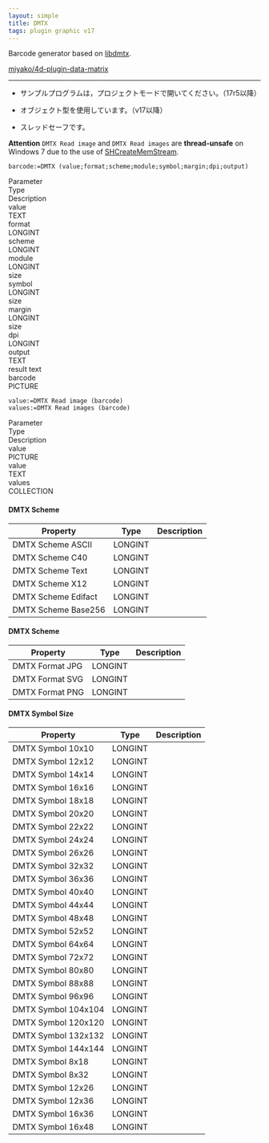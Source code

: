 ```yaml
---
layout: simple
title: DMTX
tags: plugin graphic v17
---
```


Barcode generator based on [libdmtx](https://github.com/dmtx/libdmtx).

<!--more-->

[miyako/4d-plugin-data-matrix](https://github.com/miyako/4d-plugin-data-matrix)

---

* サンプルプログラムは，プロジェクトモードで開いてください。（17r5以降）

* オブジェクト型を使用しています。（v17以降）

* スレッドセーフです。

**Attention** ``DMTX Read image`` and ``DMTX Read images`` are **thread-unsafe** on Windows 7 due to the use of [SHCreateMemStream](https://docs.microsoft.com/en-us/windows/win32/api/shlwapi/nf-shlwapi-shcreatememstream).

```
barcode:=DMTX (value;format;scheme;module;symbol;margin;dpi;output)
```

<div class="grid">
  <div class="syntax-th cell cell--2">Parameter</div>
  <div class="syntax-th cell cell--2">Type</div>
  <div class="syntax-th cell cell--8">Description</div>
  <div class="syntax-td cell cell--2">value</div>
  <div class="syntax-td cell cell--2">TEXT</div>
  <div class="syntax-td cell cell--8"></div>  
  <div class="syntax-td cell cell--2">format</div>
  <div class="syntax-td cell cell--2">LONGINT</div>
  <div class="syntax-td cell cell--8"></div>  
  <div class="syntax-td cell cell--2">scheme</div>
  <div class="syntax-td cell cell--2">LONGINT</div>
  <div class="syntax-td cell cell--8"></div>  
  <div class="syntax-td cell cell--2">module</div>
  <div class="syntax-td cell cell--2">LONGINT</div>
  <div class="syntax-td cell cell--8">size</div>  
  <div class="syntax-td cell cell--2">symbol</div>
  <div class="syntax-td cell cell--2">LONGINT</div>
  <div class="syntax-td cell cell--8">size</div>    
  <div class="syntax-td cell cell--2">margin</div>
  <div class="syntax-td cell cell--2">LONGINT</div>
  <div class="syntax-td cell cell--8">size</div>   
  <div class="syntax-td cell cell--2">dpi</div>
  <div class="syntax-td cell cell--2">LONGINT</div>
  <div class="syntax-td cell cell--8"></div>
  <div class="syntax-td cell cell--2">output</div>
  <div class="syntax-td cell cell--2">TEXT</div>
  <div class="syntax-td cell cell--8">result text</div> 
  <div class="syntax-td cell cell--2">barcode</div>
  <div class="syntax-td cell cell--2">PICTURE</div>
  <div class="syntax-td cell cell--8"></div>  
</div>

```
value:=DMTX Read image (barcode)
values:=DMTX Read images (barcode)
```

<div class="grid">
  <div class="syntax-th cell cell--2">Parameter</div>
  <div class="syntax-th cell cell--2">Type</div>
  <div class="syntax-th cell cell--8">Description</div>
  <div class="syntax-td cell cell--2">value</div>
  <div class="syntax-td cell cell--2">PICTURE</div>
  <div class="syntax-td cell cell--8"></div>  
  <div class="syntax-td cell cell--2">value</div>
  <div class="syntax-td cell cell--2">TEXT</div>
  <div class="syntax-td cell cell--8"></div>   
  <div class="syntax-td cell cell--2">values</div>
  <div class="syntax-td cell cell--2">COLLECTION</div>
  <div class="syntax-td cell cell--8"></div>     
</div>

#### DMTX Scheme

Property|Type|Description
------------|------|----
DMTX Scheme ASCII|LONGINT|
DMTX Scheme C40|LONGINT|
DMTX Scheme Text|LONGINT|
DMTX Scheme X12|LONGINT|
DMTX Scheme Edifact|LONGINT|
DMTX Scheme Base256|LONGINT|

#### DMTX Scheme

Property|Type|Description
------------|------|----
DMTX Format JPG|LONGINT|
DMTX Format SVG|LONGINT|
DMTX Format PNG|LONGINT|

#### DMTX Symbol Size

Property|Type|Description
------------|------|----
DMTX Symbol 10x10|LONGINT|
DMTX Symbol 12x12|LONGINT|
DMTX Symbol 14x14|LONGINT|
DMTX Symbol 16x16|LONGINT|
DMTX Symbol 18x18|LONGINT|
DMTX Symbol 20x20|LONGINT|
DMTX Symbol 22x22|LONGINT|
DMTX Symbol 24x24|LONGINT|
DMTX Symbol 26x26|LONGINT|
DMTX Symbol 32x32|LONGINT|
DMTX Symbol 36x36|LONGINT|
DMTX Symbol 40x40|LONGINT|
DMTX Symbol 44x44|LONGINT|
DMTX Symbol 48x48|LONGINT|
DMTX Symbol 52x52|LONGINT|
DMTX Symbol 64x64|LONGINT|
DMTX Symbol 72x72|LONGINT|
DMTX Symbol 80x80|LONGINT|
DMTX Symbol 88x88|LONGINT|
DMTX Symbol 96x96|LONGINT|
DMTX Symbol 104x104|LONGINT|
DMTX Symbol 120x120|LONGINT|
DMTX Symbol 132x132|LONGINT|
DMTX Symbol 144x144|LONGINT|
DMTX Symbol 8x18|LONGINT|
DMTX Symbol 8x32|LONGINT|
DMTX Symbol 12x26|LONGINT|
DMTX Symbol 12x36|LONGINT|
DMTX Symbol 16x36|LONGINT|
DMTX Symbol 16x48|LONGINT|
